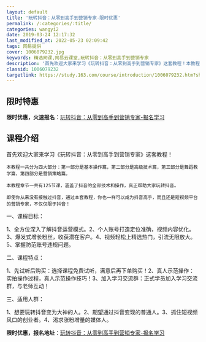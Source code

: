 ```yaml
---
layout: default
title: '玩转抖音：从零到高手到营销专家-限时优惠'
permalink: /:categories/:title/
categories: wangyi2
date: 2019-03-24 12:17:32
last_modified_at: 2022-05-23 02:09:42
tags: 网易提供
cover: 1006079232.jpg
keywords: 精选网课,网易云课堂,玩转抖音：从零到高手到营销专家
description: '首先欢迎大家来学习《玩转抖音：从零到高手到营销专家》这套教程！本教程一共分为四大部分：第一部分是基本操作篇，第二部分是高'
classid: 1006079232
targetlink: https://study.163.com/course/introduction/1006079232.htm?share=1&shareId=1025206652&utm_campaign=share&utm_medium=iphoneShare&utm_source=&utm_u=1025206652
---
```


## 限时特惠

**限时优惠，火速报名**：[玩转抖音：从零到高手到营销专家-报名学习](https://study.163.com/course/introduction/1006079232.htm?share=1&shareId=1025206652&utm_campaign=share&utm_medium=iphoneShare&utm_source=&utm_u=1025206652)

## 课程介绍

首先欢迎大家来学习《玩转抖音：从零到高手到营销专家》这套教程！

    本教程一共分为四大部分：第一部分是基本操作篇，第二部分是高级技术篇，第三部分是舞蹈教学篇，第四部分是营销策略篇。  

    本教程章节一共有125节课，涵盖了抖音的全部技术和操作，真正帮助大家玩转抖音。

    即使你从来没有接触过抖音，通过本套教程，你也一样可以成为抖音高手，而且还是短视频平台的营销专家，不仅仅限于抖音！

一、课程目标：

1、全方位深入了解抖音运营模式。2、个人账号打造定位准确，视频内容优化。3、爆发式增长粉丝，收获潜在客户。4、视频轻松上精选热门，引流无限放大。5、掌握防范账号违规问题。

二、课程特点：

1、先试听后购买：选择课程免费试听，满意后再下单购买！2、真人示范操作：实拍操作过程，真人示范操作技巧！3、加入学习交流群：正式学员加入学习交流群，与老师互动！

三、适用人群：

1、想要玩转抖音变为大神的人。2、期望通过抖音变现的普通人。3、抓住短视频风口的创业者。4、渴求涨粉增量的媒体人。

**限时优惠，报名地址**：[玩转抖音：从零到高手到营销专家-报名学习](https://study.163.com/course/introduction/1006079232.htm?share=1&shareId=1025206652&utm_campaign=share&utm_medium=iphoneShare&utm_source=&utm_u=1025206652)

